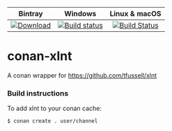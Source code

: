 
| Bintray | Windows | Linux & macOS |
|:--------:|:---------:|:-----------------:|
|[![Download](https://api.bintray.com/packages/bincrafters/public-conan/package_name%3Abincrafters/images/download.svg) ](https://bintray.com/bincrafters/public-conan/package_name%3Abincrafters/_latestVersion)|[![Build status](https://ci.appveyor.com/api/projects/status/github/bincrafters/conan-package_name?svg=true)](https://ci.appveyor.com/project/bincrafters/conan-package_name)|[![Build Status](https://travis-ci.com/bincrafters/conan-package_name.svg)](https://travis-ci.org/shajeen/conan-xlnt#)|

# conan-xlnt
A conan wrapper for https://github.com/tfussell/xlnt

### Build instructions


To add xlnt to your conan cache:
```sh
$ conan create . user/channel 
```
